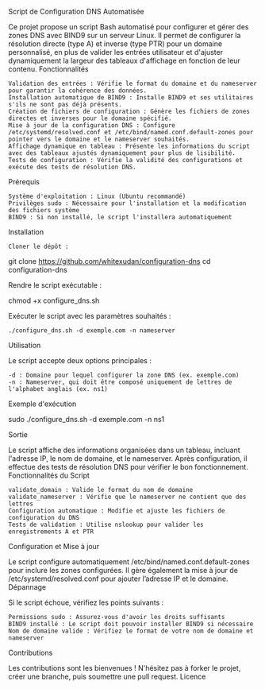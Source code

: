 Script de Configuration DNS Automatisée

Ce projet propose un script Bash automatisé pour configurer et gérer des zones DNS avec BIND9 sur un serveur Linux. Il permet de configurer la résolution directe (type A) et inverse (type PTR) pour un domaine personnalisé, en plus de valider les entrées utilisateur et d'ajuster dynamiquement la largeur des tableaux d'affichage en fonction de leur contenu.
Fonctionnalités

    Validation des entrées : Vérifie le format du domaine et du nameserver pour garantir la cohérence des données.
    Installation automatique de BIND9 : Installe BIND9 et ses utilitaires s'ils ne sont pas déjà présents.
    Création de fichiers de configuration : Génère les fichiers de zones directes et inverses pour le domaine spécifié.
    Mise à jour de la configuration DNS : Configure /etc/systemd/resolved.conf et /etc/bind/named.conf.default-zones pour pointer vers le domaine et le nameserver souhaités.
    Affichage dynamique en tableau : Présente les informations du script avec des tableaux ajustés dynamiquement pour plus de lisibilité.
    Tests de configuration : Vérifie la validité des configurations et exécute des tests de résolution DNS.

Prérequis

    Système d'exploitation : Linux (Ubuntu recommandé)
    Privilèges sudo : Nécessaire pour l'installation et la modification des fichiers système
    BIND9 : Si non installé, le script l'installera automatiquement

Installation

    Cloner le dépôt :

git clone https://github.com/whitexudan/configuration-dns
cd configuration-dns

Rendre le script exécutable :

chmod +x configure_dns.sh

Exécuter le script avec les paramètres souhaités :

    ./configure_dns.sh -d exemple.com -n nameserver

Utilisation

Le script accepte deux options principales :

    -d : Domaine pour lequel configurer la zone DNS (ex. exemple.com)
    -n : Nameserver, qui doit être composé uniquement de lettres de l'alphabet anglais (ex. ns1)

Exemple d'exécution

sudo ./configure_dns.sh -d exemple.com -n ns1

Sortie

Le script affiche des informations organisées dans un tableau, incluant l'adresse IP, le nom de domaine, et le nameserver. Après configuration, il effectue des tests de résolution DNS pour vérifier le bon fonctionnement.
Fonctionnalités du Script

    validate_domain : Valide le format du nom de domaine
    validate_nameserver : Vérifie que le nameserver ne contient que des lettres
    Configuration automatique : Modifie et ajuste les fichiers de configuration du DNS
    Tests de validation : Utilise nslookup pour valider les enregistrements A et PTR

Configuration et Mise à jour

Le script configure automatiquement /etc/bind/named.conf.default-zones pour inclure les zones configurées. Il gère également la mise à jour de /etc/systemd/resolved.conf pour ajouter l’adresse IP et le domaine.
Dépannage

Si le script échoue, vérifiez les points suivants :

    Permissions sudo : Assurez-vous d'avoir les droits suffisants
    BIND9 installé : Le script doit pouvoir installer BIND9 si nécessaire
    Nom de domaine valide : Vérifiez le format de votre nom de domaine et nameserver

Contributions

Les contributions sont les bienvenues ! N'hésitez pas à forker le projet, créer une branche, puis soumettre une pull request.
Licence
